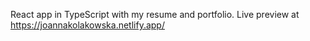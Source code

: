 React app in TypeScript with my resume and portfolio. Live preview at https://joannakolakowska.netlify.app/

